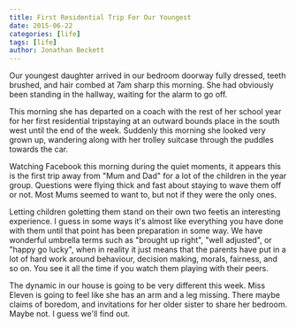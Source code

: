 ```yaml
---
title: First Residential Trip For Our Youngest
date: 2015-06-22
categories: [life]
tags: [life]
author: Jonathan Beckett
---
```


Our youngest daughter arrived in our bedroom doorway fully dressed, teeth brushed, and hair combed at 7am sharp this morning. She had obviously been standing in the hallway, waiting for the alarm to go off.

This morning she has departed on a coach with the rest of her school year for her first residential tripstaying at an outward bounds place in the south west until the end of the week. Suddenly this morning she looked very grown up, wandering along with her trolley suitcase through the puddles towards the car.

Watching Facebook this morning during the quiet moments, it appears this is the first trip away from "Mum and Dad" for a lot of the children in the year group. Questions were flying thick and fast about staying to wave them off or not. Most Mums seemed to want to, but not if they were the only ones.

Letting children goletting them stand on their own two feetis an interesting experience. I guess in some ways it's almost like everything you have done with them until that point has been preparation in some way. We have wonderful umbrella terms such as "brought up right", "well adjusted", or "happy go lucky", when in reality it just means that the parents have put in a lot of hard work around behaviour, decision making, morals, fairness, and so on. You see it all the time if you watch them playing with their peers.

The dynamic in our house is going to be very different this week. Miss Eleven is going to feel like she has an arm and a leg missing. There maybe claims of boredom, and invitations for her older sister to share her bedroom. Maybe not. I guess we'll find out.